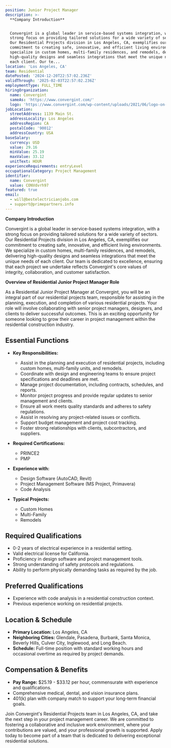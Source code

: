 ```yaml
---
position: Junior Project Manager
description: >-
  **Company Introduction**


  Convergint is a global leader in service-based systems integration, with a
  strong focus on providing tailored solutions for a wide variety of sectors.
  Our Residential Projects division in Los Angeles, CA, exemplifies our
  commitment to creating safe, innovative, and efficient living environments. We
  specialize in custom homes, multi-family residences, and remodels, delivering
  high-quality designs and seamless integrations that meet the unique needs of
  each client. Our te...
location: 'Los Angeles, CA'
team: Residential
datePosted: '2024-12-20T22:57:02.236Z'
validThrough: '2025-02-03T22:57:02.236Z'
employmentType: FULL_TIME
hiringOrganization:
  name: Convergint
  sameAs: 'https://www.convergint.com/'
  logo: 'https://www.convergint.com/wp-content/uploads/2021/06/logo-on-dark-blue.png'
jobLocation:
  streetAddress: 1139 Main St.
  addressLocality: Los Angeles
  addressRegion: CA
  postalCode: '90012'
  addressCountry: USA
baseSalary:
  currency: USD
  value: 29.16
  minValue: 25.19
  maxValue: 33.12
  unitText: HOUR
experienceRequirements: entryLevel
occupationalCategory: Project Management
identifier:
  name: Convergint
  value: CONVdvrh97
featured: true
email:
  - will@bestelectricianjobs.com
  - support@primepartners.info
---
```




**Company Introduction**

Convergint is a global leader in service-based systems integration, with a strong focus on providing tailored solutions for a wide variety of sectors. Our Residential Projects division in Los Angeles, CA, exemplifies our commitment to creating safe, innovative, and efficient living environments. We specialize in custom homes, multi-family residences, and remodels, delivering high-quality designs and seamless integrations that meet the unique needs of each client. Our team is dedicated to excellence, ensuring that each project we undertake reflects Convergint's core values of integrity, collaboration, and customer satisfaction.

**Overview of Residential Junior Project Manager Role**

As a Residential Junior Project Manager at Convergint, you will be an integral part of our residential projects team, responsible for assisting in the planning, execution, and completion of various residential projects. Your role will involve collaborating with senior project managers, designers, and clients to deliver successful outcomes. This is an exciting opportunity for someone looking to grow their career in project management within the residential construction industry.

## Essential Functions

- **Key Responsibilities:**
  - Assist in the planning and execution of residential projects, including custom homes, multi-family units, and remodels.
  - Coordinate with design and engineering teams to ensure project specifications and deadlines are met.
  - Manage project documentation, including contracts, schedules, and reports.
  - Monitor project progress and provide regular updates to senior management and clients.
  - Ensure all work meets quality standards and adheres to safety regulations.
  - Assist in resolving any project-related issues or conflicts.
  - Support budget management and project cost tracking.
  - Foster strong relationships with clients, subcontractors, and suppliers.

- **Required Certifications:**
  - PRINCE2
  - PMP

- **Experience with:**
  - Design Software (AutoCAD, Revit)
  - Project Management Software (MS Project, Primavera)
  - Code Analysis

- **Typical Projects:**
  - Custom Homes
  - Multi-Family
  - Remodels

## Required Qualifications

- 0-2 years of electrical experience in a residential setting.
- Valid electrical license for California.
- Proficiency in design software and project management tools.
- Strong understanding of safety protocols and regulations.
- Ability to perform physically demanding tasks as required by the job.

## Preferred Qualifications

- Experience with code analysis in a residential construction context.
- Previous experience working on residential projects.

## Location & Schedule

- **Primary Location:** Los Angeles, CA
- **Neighboring Cities:** Glendale, Pasadena, Burbank, Santa Monica, Beverly Hills, Culver City, Inglewood, and Long Beach.
- **Schedule:** Full-time position with standard working hours and occasional overtime as required by project demands.

## Compensation & Benefits

- **Pay Range:** $25.19 - $33.12 per hour, commensurate with experience and qualifications.
- Comprehensive medical, dental, and vision insurance plans.
- 401(k) plan with company match to support your long-term financial goals.

Join Convergint's Residential Projects team in Los Angeles, CA, and take the next step in your project management career. We are committed to fostering a collaborative and inclusive work environment, where your contributions are valued, and your professional growth is supported. Apply today to become part of a team that is dedicated to delivering exceptional residential solutions.
